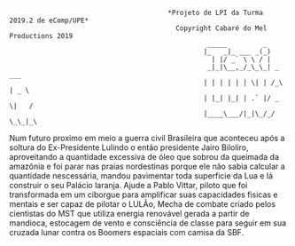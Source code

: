                                             *Projeto de LPI da Turma 2019.2 de eComp/UPE*
                                              Copyright Cabaré do Mel Productions 2019
                                                      _____         _          
                                                     |_   _|_ ___ _(_)         
                                                       | |/ _` \ \ / |         
                                                      _|_|\__,_/_\_\_| _   ___ 
                                                     | | | | | | \| | /_\ | _ \
                                                     | |_| |_| | .` |/ _ \|   /
                                                     |____\___/|_|\_/_/ \_\_|_\

Num futuro proxímo em meio a guerra civil Brasileira que aconteceu após a soltura do Ex-Presidente Lulindo o então presidente Jairo Biloliro, aproveitando a quantidade excessiva de óleo que sobrou da queimada da amazônia e foi parar nas praias nordestinas porque ele não sabia calcular a quantidade nescessária, mandou pavimentar toda superficie da Lua e lá construir o seu Palácio laranja. Ajude a Pablo Vittar, piloto que foi transformada em um ciborgue para amplificar suas capacidades fisicas e mentais e ser capaz de pilotar o LULÃo, Mecha de combate criado pelos cientistas do MST que utiliza energia renovável gerada a partir de mandioca, estocagem de vento e consciência de classe para seguir em sua cruzada lunar contra os Boomers espaciais com camisa da SBF.
